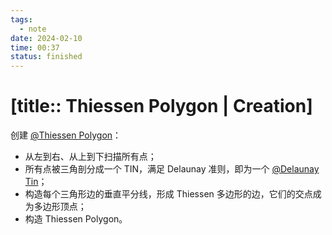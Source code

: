 ```yaml
---
tags:
  - note
date: 2024-02-10
time: 00:37
status: finished
---
```


# [title:: Thiessen Polygon | Creation]

创建 [@Thiessen Polygon](@thiessen_polygon.md)：

- 从左到右、从上到下扫描所有点；
- 所有点被三角剖分成一个 TIN，满足 Delaunay 准则，即为一个 [@Delaunay Tin](@delaunay_tin.md)；
- 构造每个三角形边的垂直平分线，形成 Thiessen 多边形的边，它们的交点成为多边形顶点；
- 构造 Thiessen Polygon。
